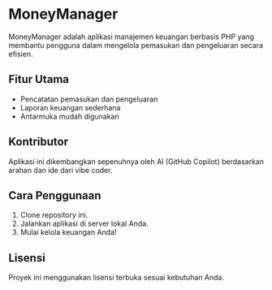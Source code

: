 # MoneyManager

MoneyManager adalah aplikasi manajemen keuangan berbasis PHP yang membantu pengguna dalam mengelola pemasukan dan pengeluaran secara efisien.

## Fitur Utama

- Pencatatan pemasukan dan pengeluaran
- Laporan keuangan sederhana
- Antarmuka mudah digunakan

## Kontributor

Aplikasi ini dikembangkan sepenuhnya oleh AI (GitHub Copilot) berdasarkan arahan dan ide dari vibe coder.

## Cara Penggunaan

1. Clone repository ini.
2. Jalankan aplikasi di server lokal Anda.
3. Mulai kelola keuangan Anda!

## Lisensi

Proyek ini menggunakan lisensi terbuka sesuai kebutuhan Anda.
